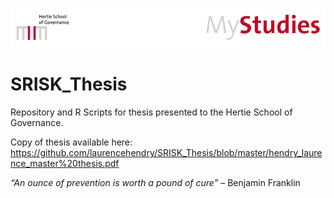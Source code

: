 ![alt text](https://raw.githubusercontent.com/laurencehendry/SRISK_Thesis/master/Working/mystudies_header_hertieschool_newlogo_update.gif "Hertie Logo")

# SRISK_Thesis
Repository and R Scripts for thesis presented to the Hertie School of Governance.

Copy of thesis available here:
https://github.com/laurencehendry/SRISK_Thesis/blob/master/hendry_laurence_master%20thesis.pdf

*“An ounce of prevention is worth a pound of cure”*
– Benjamin Franklin
